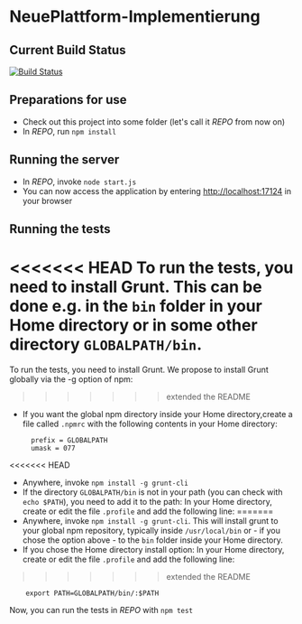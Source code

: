 NeuePlattform-Implementierung
=============================

Current Build Status
--------------------

[![Build Status](https://travis-ci.org/softwerkskammer/NeuePlattform-Implementierung.png)](https://travis-ci.org/softwerkskammer/NeuePlattform-Implementierung)


Preparations for use
--------------------

* Check out this project into some folder (let's call it *REPO* from now on)
* In *REPO*, run `npm install`


Running the server
------------------

* In *REPO*, invoke `node start.js`
* You can now access the application by entering [http://localhost:17124](http://localhost:17124) in your browser

Running the tests
-----------------

<<<<<<< HEAD
To run the tests, you need to install Grunt. This can be done e.g. in the `bin` folder in your Home directory or in some other directory `GLOBALPATH/bin`.
=======
To run the tests, you need to install Grunt. We propose to install Grunt globally via the -g option of npm:
>>>>>>> extended the README

* If you want the global npm directory inside your Home directory,create a file called `.npmrc` with the following contents in your Home directory:

        prefix = GLOBALPATH
        umask = 077
        
<<<<<<< HEAD
* Anywhere, invoke `npm install -g grunt-cli`
* If the directory `GLOBALPATH/bin` is not in your path (you can check with `echo $PATH`), you need to add it to the path: In your Home directory, create or edit the file `.profile` and add the following line:
=======
* Anywhere, invoke `npm install -g grunt-cli`. This will install grunt to your global npm repository, typically inside `/usr/local/bin` or - if you chose the option above - to the `bin` folder inside your Home directory.
* If you chose the Home directory install option: In your Home directory, create or edit the file `.profile` and add the following line:
>>>>>>> extended the README

        export PATH=GLOBALPATH/bin/:$PATH

Now, you can run the tests in *REPO* with `npm test`


